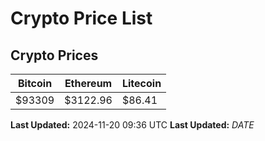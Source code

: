# Crypto Price List

## Crypto Prices
| Bitcoin | Ethereum | Litecoin |
| ------- | -------- | -------- |
| $93309 | $3122.96 | $86.41 |
**Last Updated:** 2024-11-20 09:36 UTC
**Last Updated:** $DATE$
